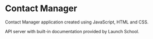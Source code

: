 # Contact Manager

Contact Manager application created using JavaScript, HTML and CSS.

API server with built-in documentation provided by Launch School.
